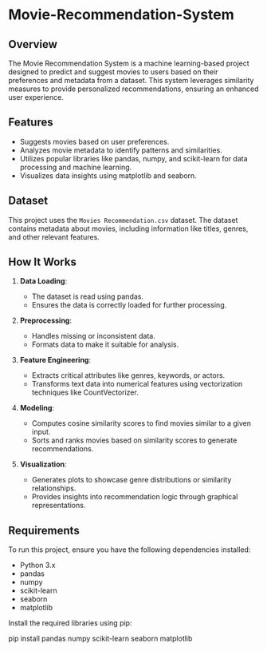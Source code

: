 # Movie-Recommendation-System

## Overview
The Movie Recommendation System is a machine learning-based project designed to predict and suggest movies to users based on their preferences and metadata from a dataset. This system leverages similarity measures to provide personalized recommendations, ensuring an enhanced user experience.

## Features
- Suggests movies based on user preferences.
- Analyzes movie metadata to identify patterns and similarities.
- Utilizes popular libraries like pandas, numpy, and scikit-learn for data processing and machine learning.
- Visualizes data insights using matplotlib and seaborn.

## Dataset
This project uses the `Movies Recommendation.csv` dataset. The dataset contains metadata about movies, including information like titles, genres, and other relevant features.

## How It Works
1. **Data Loading**: 
   - The dataset is read using pandas.
   - Ensures the data is correctly loaded for further processing.

2. **Preprocessing**:
   - Handles missing or inconsistent data.
   - Formats data to make it suitable for analysis.

3. **Feature Engineering**:
   - Extracts critical attributes like genres, keywords, or actors.
   - Transforms text data into numerical features using vectorization techniques like CountVectorizer.

4. **Modeling**:
   - Computes cosine similarity scores to find movies similar to a given input.
   - Sorts and ranks movies based on similarity scores to generate recommendations.

5. **Visualization**:
   - Generates plots to showcase genre distributions or similarity relationships.
   - Provides insights into recommendation logic through graphical representations.

## Requirements
To run this project, ensure you have the following dependencies installed:
- Python 3.x
- pandas
- numpy
- scikit-learn
- seaborn
- matplotlib

Install the required libraries using pip:

pip install pandas numpy scikit-learn seaborn matplotlib












